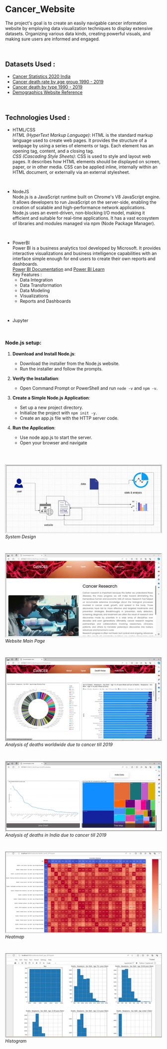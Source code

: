 # Cancer_Website

The project's goal is to create an easily navigable cancer information website by 
employing data visualization techniques to display extensive datasets. Organizing 
various data kinds, creating powerful visuals, and making sure users are informed 
and engaged.

<br/>

## Datasets Used :
- [Cancer Statistics 2020 India](https://www.kaggle.com/datasets/tejasurya/cancer-data-india) <br/>
- [Cancer death rate by age group 1990 - 2019](https://ourworldindata.org/grapher/cancer-death-rates-by-age?tab=table) <br/>
- [Cancer death by type 1990 - 2019](https://ourworldindata.org/grapher/total-cancer-deaths-by-type?tab=table)  <br/>
- [Demographics Website Reference](https://gco.iarc.fr/today/en) <br/>

<br/>

## Technologies Used :
- HTML/CSS <br/>
*HTML (HyperText Markup Language)*:
HTML is the standard markup language used to create web pages.
It provides the structure of a webpage by using a series of elements or tags.
Each element has an opening tag, content, and a closing tag.<br/>
*CSS (Cascading Style Sheets)*:
CSS is used to style and layout web pages.
It describes how HTML elements should be displayed on screen, paper, or in other media.
CSS can be applied inline, internally within an HTML document, or externally via an external stylesheet.
<br/>

- NodeJS <br/>
Node.js is a JavaScript runtime built on Chrome's V8 JavaScript engine.
It allows developers to run JavaScript on the server-side, enabling the creation of scalable and high-performance network applications.
Node.js uses an event-driven, non-blocking I/O model, making it efficient and suitable for real-time applications.
It has a vast ecosystem of libraries and modules managed via npm (Node Package Manager).
<br/>

- PowerBI  <br/>
Power BI is a business analytics tool developed by Microsoft. It provides interactive visualizations and business intelligence capabilities with an interface simple enough for end users to create their own reports and dashboards.</br>
[Power BI Documentation](https://learn.microsoft.com/en-us/power-bi/) and [Power BI Learn](https://learn.microsoft.com/en-us/training/powerplatform/power-bi?WT.mc_id=powerbi_landingpage-docs-link)</br>
Key Features :
   - Data Integration
   - Data Transformation
   - Data Modeling
   - Visualizations
   - Reports and Dashboards
</br>


- Jupyter <br/>



<br/>

### Node.js setup:
1. **Download and Install Node.js**:
   - Download the installer from the Node.js website.
   - Run the installer and follow the prompts.

2. **Verify the Installation**:
   - Open Command Prompt or PowerShell and run ```node -v``` and ```npm -v```.


3. **Create a Simple Node.js Application**:
   - Set up a new project directory.
   - Initialize the project with ```npm init -y```.
   - Create an app.js file with the HTTP server code.


4. **Run the Application**:
   - Use node app.js to start the server.
   - Open your browser and navigate 


<br/>
<br/>

![system_design](Snips/system_design.jpg)
<br/>*System Design*

<br/>

![main_page](Snips/main_page.jpg)
<br/>*Website Main Page*

<br/>

![death_worldwide_2019](Snips/death_worldwide_2019.jpg)
<br/>*Analysis of deaths worldwide due to cancer till 2019*

<br/>

![death_india_2019](Snips/death_india_2019.jpg)
<br/>*Analysis of deaths in India due to cancer till 2019*

<br/>

![heatmap](Snips/heatmap.jpg)
<br/>*Heatmap*

<br/>

![histogram](Snips/histogram.jpg)
<br/>*Histogram*

<br/>

